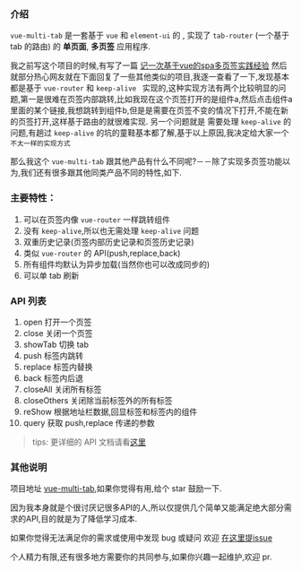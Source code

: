 ### 介绍

`vue-multi-tab` 是一套基于 `vue` 和 `element-ui` 的 , 实现了 `tab-router` (一个基于 tab 的路由) 的 **单页面**, **多页签** 应用程序.

我之前写这个项目的时候,有写了一篇 [记一次基于vue的spa多页签实践经验](https://github.com/noahlam/articles/blob/master/%E8%AE%B0%E4%B8%80%E6%AC%A1%E5%9F%BA%E4%BA%8Evue%E7%9A%84spa%E5%A4%9A%E9%A1%B5%E7%AD%BE%E5%AE%9E%E8%B7%B5%E7%BB%8F%E9%AA%8C.md)
然后就部分热心网友就在下面回复了一些其他类似的项目,我逐一查看了一下,发现基本都是基于 `vue-router` 和 `keep-alive ` 实现的,这种实现方法有两个比较明显的问题,第一是很难在页签内部跳转,比如我现在这个页签打开的是组件a,然后点击组件a里面的某个链接,我想跳转到组件b,但是是需要在页签不变的情况下打开,不能在新的页签打开,这样基于路由的就很难实现.
另一个问题就是 需要处理   `keep-alive` 的问题,有趟过 `keep-alive` 的坑的童鞋基本都了解,基于以上原因,我决定给大家一个 `不太一样的实现方式`

那么我这个 `vue-multi-tab` 跟其他产品有什么不同呢?－－除了实现多页签功能以为,我们还有很多跟其他同类产品不同的特性,如下.

### 主要特性：

1. 可以在页签内像 `vue-router` 一样跳转组件
1. 没有 `keep-alive`,所以也无需处理 `keep-alive` 问题
1. 双重历史记录(页签内部历史记录和页签历史记录)
1. 类似 `vue-router` 的 API(push,replace,back)
1. 所有组件均默认为异步加载(当然你也可以改成同步的)
1. 可以单 tab 刷新

### API 列表

1. open 打开一个页签
1. close 关闭一个页签
1. showTab 切换 tab
1. push  标签内跳转
1. replace 标签内替换
1. back 标签内后退
1. closeAll 关闭所有标签
1. closeOthers 关闭除当前标签外的所有标签
1. reShow 根据地址栏数据,回显标签和标签内的组件
1. query 获取 push,replace 传递的参数

> tips: 更详细的 API 文档请看[这里](https://github.com/noahlam/vue-multi-tab/blob/master/README.md)

### 其他说明

项目地址 [vue-multi-tab](https://github.com/noahlam/vue-multi-tab.git),如果你觉得有用,给个 star 鼓励一下.

因为我本身就是个很讨厌记很多API的人,所以仅提供几个简单又能满足绝大部分需求的API,目的就是为了降低学习成本.

如果你觉得无法满足你的需求或使用中发现 bug 或疑问 欢迎 [在这里提issue](https://github.com/noahlam/vue-multi-tab/issues)

个人精力有限,还有很多地方需要你的共同参与,如果你兴趣一起维护,欢迎 pr.
